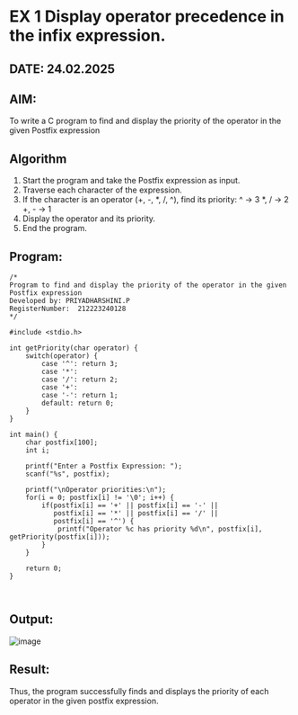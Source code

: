# EX 1 Display operator precedence in the infix expression.
## DATE: 24.02.2025
## AIM:
To write a C program to find and display the priority of the operator in the given Postfix expression

## Algorithm
1. Start the program and take the Postfix expression as input.
2. Traverse each character of the expression.
3. If the character is an operator (+, -, *, /, ^), find its priority:
   ^ → 3
   *, / → 2
   +, - → 1
4. Display the operator and its priority.
5. End the program.

## Program:
```
/*
Program to find and display the priority of the operator in the given Postfix expression
Developed by: PRIYADHARSHINI.P
RegisterNumber:  212223240128
*/

#include <stdio.h>

int getPriority(char operator) {
    switch(operator) {
        case '^': return 3;
        case '*':
        case '/': return 2;
        case '+':
        case '-': return 1;
        default: return 0;
    }
}

int main() {
    char postfix[100];
    int i;
    
    printf("Enter a Postfix Expression: ");
    scanf("%s", postfix);
    
    printf("\nOperator priorities:\n");
    for(i = 0; postfix[i] != '\0'; i++) {
        if(postfix[i] == '+' || postfix[i] == '-' ||
           postfix[i] == '*' || postfix[i] == '/' ||
           postfix[i] == '^') {
            printf("Operator %c has priority %d\n", postfix[i], getPriority(postfix[i]));
        }
    }
    
    return 0;
}

   
```

## Output:

![image](https://github.com/user-attachments/assets/a40afc24-40a1-4c19-8e89-b415f4a93c1e)


## Result:

Thus, the program successfully finds and displays the priority of each operator in the given postfix expression.

